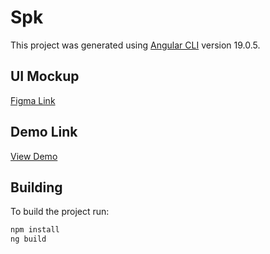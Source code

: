 # Spk

This project was generated using [Angular CLI](https://github.com/angular/angular-cli) version 19.0.5.

## UI Mockup

[Figma Link](https://www.figma.com/design/HNONneTEWNTsIOu0H6AzZZ/Spikerz-Angular?node-id=0-1&p=f&t=JimCB3HldlXDFmKI-0)

## Demo Link

[View Demo](https://spk-fe.web.app/dashboard)

## Building

To build the project run:

```bash
npm install
ng build
```
